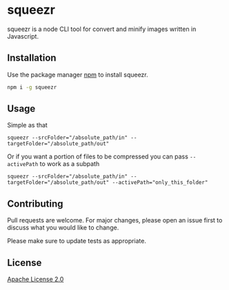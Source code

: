# squeezr

squeezr is a node CLI tool for convert and minify images written in Javascript.

## Installation

Use the package manager [npm](https://www.npmjs.com) to install squeezr.

```bash
npm i -g squeezr
```

## Usage

Simple as that

```shell
squeezr --srcFolder="/absolute_path/in" --targetFolder="/absolute_path/out"
```

Or if you want a portion of files to be compressed you can pass `--activePath` to work as a subpath

```shell
squeezr --srcFolder="/absolute_path/in" --targetFolder="/absolute_path/out" --activePath="only_this_folder"
```

## Contributing

Pull requests are welcome. For major changes, please open an issue first to discuss what you would like to change.

Please make sure to update tests as appropriate.

## License

[Apache License 2.0](https://choosealicense.com/licenses/apache-2.0/)
